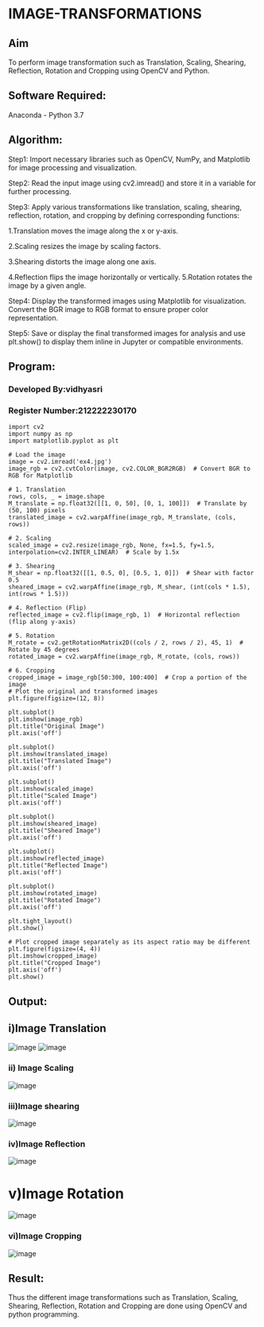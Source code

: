 # IMAGE-TRANSFORMATIONS


## Aim
To perform image transformation such as Translation, Scaling, Shearing, Reflection, Rotation and Cropping using OpenCV and Python.

## Software Required:
Anaconda - Python 3.7

## Algorithm:
Step1:
Import necessary libraries such as OpenCV, NumPy, and Matplotlib for image processing and visualization.

Step2:
Read the input image using cv2.imread() and store it in a variable for further processing.

Step3:
Apply various transformations like translation, scaling, shearing, reflection, rotation, and cropping by defining corresponding functions:

1.Translation moves the image along the x or y-axis.

2.Scaling resizes the image by scaling factors.

3.Shearing distorts the image along one axis.

4.Reflection flips the image horizontally or vertically. 5.Rotation rotates the image by a given angle.

Step4:
Display the transformed images using Matplotlib for visualization. Convert the BGR image to RGB format to ensure proper color representation.

Step5:
Save or display the final transformed images for analysis and use plt.show() to display them inline in Jupyter or compatible environments.

## Program:

### Developed By:vidhyasri
### Register Number:212222230170
```
import cv2
import numpy as np
import matplotlib.pyplot as plt

# Load the image
image = cv2.imread('ex4.jpg')
image_rgb = cv2.cvtColor(image, cv2.COLOR_BGR2RGB)  # Convert BGR to RGB for Matplotlib

# 1. Translation
rows, cols, _ = image.shape
M_translate = np.float32([[1, 0, 50], [0, 1, 100]])  # Translate by (50, 100) pixels
translated_image = cv2.warpAffine(image_rgb, M_translate, (cols, rows))

# 2. Scaling
scaled_image = cv2.resize(image_rgb, None, fx=1.5, fy=1.5, interpolation=cv2.INTER_LINEAR)  # Scale by 1.5x

# 3. Shearing
M_shear = np.float32([[1, 0.5, 0], [0.5, 1, 0]])  # Shear with factor 0.5
sheared_image = cv2.warpAffine(image_rgb, M_shear, (int(cols * 1.5), int(rows * 1.5)))

# 4. Reflection (Flip)
reflected_image = cv2.flip(image_rgb, 1)  # Horizontal reflection (flip along y-axis)

# 5. Rotation
M_rotate = cv2.getRotationMatrix2D((cols / 2, rows / 2), 45, 1)  # Rotate by 45 degrees
rotated_image = cv2.warpAffine(image_rgb, M_rotate, (cols, rows))

# 6. Cropping
cropped_image = image_rgb[50:300, 100:400]  # Crop a portion of the image
# Plot the original and transformed images
plt.figure(figsize=(12, 8))

plt.subplot()
plt.imshow(image_rgb)
plt.title("Original Image")
plt.axis('off')

plt.subplot()
plt.imshow(translated_image)
plt.title("Translated Image")
plt.axis('off')

plt.subplot()
plt.imshow(scaled_image)
plt.title("Scaled Image")
plt.axis('off')

plt.subplot()
plt.imshow(sheared_image)
plt.title("Sheared Image")
plt.axis('off')

plt.subplot()
plt.imshow(reflected_image)
plt.title("Reflected Image")
plt.axis('off')

plt.subplot()
plt.imshow(rotated_image)
plt.title("Rotated Image")
plt.axis('off')

plt.tight_layout()
plt.show()

# Plot cropped image separately as its aspect ratio may be different
plt.figure(figsize=(4, 4))
plt.imshow(cropped_image)
plt.title("Cropped Image")
plt.axis('off')
plt.show()

```
## Output:
## i)Image Translation
![image](https://github.com/user-attachments/assets/944fb2d0-1625-42c4-a2d0-165e5c518164)
![image](https://github.com/user-attachments/assets/f57a5603-a5ff-42ae-b3c4-3f9b25d67053)


### ii) Image Scaling
![image](https://github.com/user-attachments/assets/3bf5a9af-7ea3-404b-ad6c-f9188eb4e1f7)


### iii)Image shearing
![image](https://github.com/user-attachments/assets/b048a468-fa54-4dce-aa73-5943c8afb5f1)


### iv)Image Reflection
![image](https://github.com/user-attachments/assets/7e31a6dc-ba81-4268-8b0b-0f4bedd39762)



# v)Image Rotation
![image](https://github.com/user-attachments/assets/0f70c897-7342-4542-b0c7-ac01f2a821d7)



### vi)Image Cropping
![image](https://github.com/user-attachments/assets/f8168a6f-5be7-44c9-b3b2-7cf0a774b8fa)



## Result: 

Thus the different image transformations such as Translation, Scaling, Shearing, Reflection, Rotation and Cropping are done using OpenCV and python programming.

